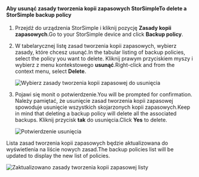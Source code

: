 
<!--author=alkohli last changed: 01/02/17-->

#### <a name="to-delete-a-storsimple-backup-policy"></a><span data-ttu-id="98945-101">Aby usunąć zasady tworzenia kopii zapasowych StorSimple</span><span class="sxs-lookup"><span data-stu-id="98945-101">To delete a StorSimple backup policy</span></span>

1. <span data-ttu-id="98945-102">Przejdź do urządzenia StorSimple i kliknij pozycję **Zasady kopii zapasowych**.</span><span class="sxs-lookup"><span data-stu-id="98945-102">Go to your StorSimple device and click **Backup policy**.</span></span>

2. <span data-ttu-id="98945-103">W tabelarycznej listę zasad tworzenia kopii zapasowych, wybierz zasady, które chcesz usunąć.</span><span class="sxs-lookup"><span data-stu-id="98945-103">In the tabular listing of backup policies, select the policy you want to delete.</span></span> <span data-ttu-id="98945-104">Kliknij prawym przyciskiem myszy i wybierz z menu kontekstowego **usunąć**.</span><span class="sxs-lookup"><span data-stu-id="98945-104">Right-click and from the context menu, select **Delete**.</span></span>

    ![Wybierz zasady tworzenia kopii zapasowej do usunięcia](./media/storsimple-8000-delete-backup-policy/deletebupol1.png)

3. <span data-ttu-id="98945-106">Pojawi się monit o potwierdzenie.</span><span class="sxs-lookup"><span data-stu-id="98945-106">You will be prompted for confirmation.</span></span> <span data-ttu-id="98945-107">Należy pamiętać, że usunięcie zasad tworzenia kopii zapasowej spowoduje usunięcie wszystkich skojarzonych kopii zapasowych.</span><span class="sxs-lookup"><span data-stu-id="98945-107">Keep in mind that deleting a backup policy will delete all the associated backups.</span></span> <span data-ttu-id="98945-108">Kliknij przycisk **tak** do usunięcia.</span><span class="sxs-lookup"><span data-stu-id="98945-108">Click **Yes** to delete.</span></span>

    ![Potwierdzenie usunięcia](./media/storsimple-8000-delete-backup-policy/deletebupol2.png)

<span data-ttu-id="98945-110">Lista zasad tworzenia kopii zapasowych będzie aktualizowana do wyświetlenia na liście nowych zasad.</span><span class="sxs-lookup"><span data-stu-id="98945-110">The backup policies list will be updated to display the new list of policies.</span></span>

![Zaktualizowano zasady tworzenia kopii zapasowej listy](./media/storsimple-8000-delete-backup-policy/deletebupol5.png)